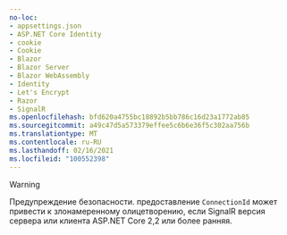 ```yaml
---
no-loc:
- appsettings.json
- ASP.NET Core Identity
- cookie
- Cookie
- Blazor
- Blazor Server
- Blazor WebAssembly
- Identity
- Let's Encrypt
- Razor
- SignalR
ms.openlocfilehash: bfd620a4755bc18892b5bb786c16d23a1772ab85
ms.sourcegitcommit: a49c47d5a573379effee5c6b6e36f5c302aa756b
ms.translationtype: MT
ms.contentlocale: ru-RU
ms.lasthandoff: 02/16/2021
ms.locfileid: "100552398"
---
```

> [!WARNING]
> Предупреждение безопасности. предоставление `ConnectionId` может привести к злонамеренному олицетворению, если SignalR версия сервера или клиента ASP.NET Core 2,2 или более ранняя.
